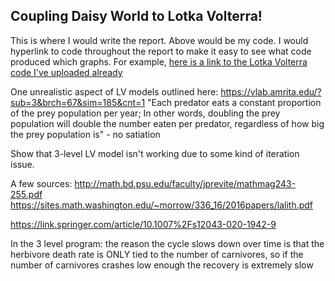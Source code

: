 ## Coupling Daisy World to Lotka Volterra!
This is where I would write the report. Above would be my code. I would hyperlink to code throughout the report to make it easy to see what code produced which graphs. For example, [here is a link to the Lotka Volterra code I've uploaded already](https://github.com/austinbennysmith/EEPS_250/blob/main/Lotka_alone.m)

One unrealistic aspect of LV models outlined here: https://vlab.amrita.edu/?sub=3&brch=67&sim=185&cnt=1
"Each predator eats a constant proportion of the prey population per year; In other words, doubling the prey population will double the number eaten per predator, regardless of how big the prey population is" - no satiation

Show that 3-level LV model isn't working due to some kind of iteration issue.

A few sources:
http://math.bd.psu.edu/faculty/jprevite/mathmag243-255.pdf
https://sites.math.washington.edu/~morrow/336_16/2016papers/lalith.pdf

https://link.springer.com/article/10.1007%2Fs12043-020-1942-9


In the 3 level program: the reason the cycle slows down over time is that the herbivore death rate is ONLY tied to the number of carnivores, so if the number of carnivores crashes low enough the recovery is extremely slow
